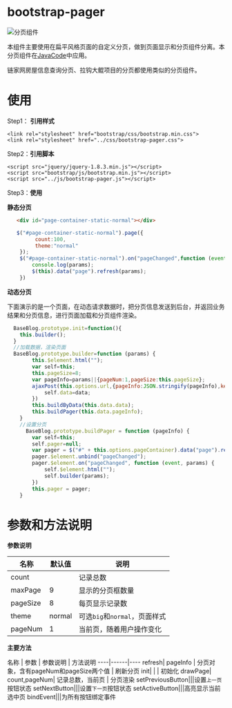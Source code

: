 bootstrap-pager
===========
![分页组件](https://raw.githubusercontent.com/bill1012/bootstrap-pager/master/image/pagination.png)

本组件主要使用在扁平风格页面的自定义分页，做到页面显示和分页组件分离。本分页组件在[JavaCode](http://code.admineap.com)中应用。

链家网房屋信息查询分页、拉钩大鲲项目的分页都使用类似的分页组件。

使用
=======

Step1： **引用样式**
```
<link rel="stylesheet" href="bootstrap/css/bootstrap.min.css">
<link rel="stylesheet" href="../css/bootstrap-pager.css">
```

Step2：**引用脚本**
```
<script src="jquery/jquery-1.8.3.min.js"></script>
<script src="bootstrap/js/bootstrap.min.js"></script>
<script src="../js/bootstrap-pager.js"></script>
```

Step3：**使用**

**静态分页**
```html
   <div id="page-container-static-normal"></div>
```
```javascript
   $("#page-container-static-normal").page({
         count:100,
         theme:"normal"
    });
    $("#page-container-static-normal").on("pageChanged",function (event,params) {
        console.log(params);
        $(this).data("page").refresh(params);
    })
```
**动态分页**

下面演示的是一个页面，在动态请求数据时，把分页信息发送到后台，并返回业务结果和分页信息，进行页面加载和分页组件渲染。
```javascript
  BaseBlog.prototype.init=function(){
    this.builder();
  }
  //加载数据，渲染页面
  BaseBlog.prototype.builder=function (params) {
        this.$element.html("");
        var self=this;
        this.pageSize=8;
        var pageInfo=params||{pageNum:1,pageSize:this.pageSize};
        ajaxPost(this.options.url,{pageInfo:JSON.stringify(pageInfo),key:$("#search_value").val()},function (data) {
            self.data=data;
        })
        this.buildByData(this.data.data);
        this.buildPager(this.data.pageInfo);
    }
	//设置分页
	  BaseBlog.prototype.buildPager = function (pageInfo) {
        var self=this;
        self.pager=null;
        var pager = $("#" + this.options.pageContainer).data("page").refresh(params);
        pager.$element.unbind("pageChanged");
        pager.$element.on("pageChanged", function (event, params) {
            self.$element.html("");
            self.builder(params);
        })
        this.pager = pager;
    }
```


参数和方法说明
===========
**参数说明**
 
 名称 | 默认值 | 说明
 ----|------|----
 count|  | 记录总数
 maxPage|9|显示的分页框数量
 pageSize|8|每页显示记录数
 theme|normal|可选`big`和`normal`，页面样式
 pageNum|1|当前页，随着用户操作变化
 
 **主要方法**
 
  名称 | 参数 | 参数说明 | 方法说明
 ----|------|----
 refresh| pageInfo | 分页对象，含有pageNum和pageSize两个值 | 刷新分页
 init| | | 初始化
 drawPage| count,pageNum| 记录总数，当前页 | 分页渲染
 setPreviousButton|||设置`上一页`按钮状态
 setNextButton|||设置`下一页`按钮状态
 setActiveButton|||高亮显示当前选中页
 bindEvent|||为所有按钮绑定事件



